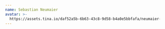 ```yaml
---
name: Sebastian Neumaier
avatar: >-
  https://assets.tina.io/daf52a5b-6b63-43c8-9d58-b4a0e5bbfafa/neumaier-sebastian_portrait_cleanup(1).jpeg
---
```


